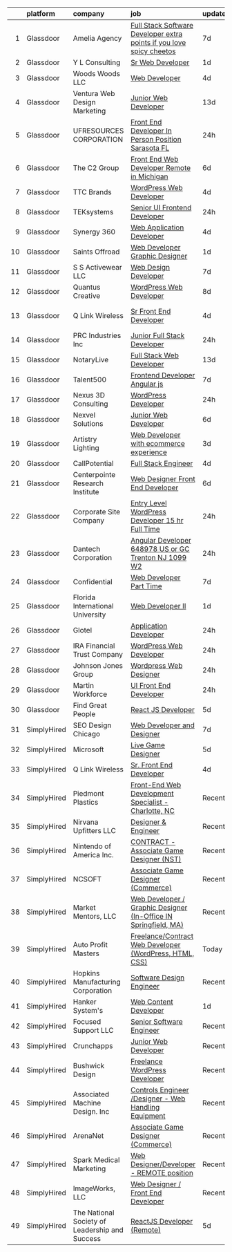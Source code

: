 

|    | platform    | company                                        | job                                                                                                                                                                                                                                                                                                                                                                                                                                                                                                                                                                                                                                                                                                                                                                                                                                                                                                                                                                                                                                                                                                                                                                                                                                                                                                                                                | update_time   | location             |
|---:|:------------|:-----------------------------------------------|:---------------------------------------------------------------------------------------------------------------------------------------------------------------------------------------------------------------------------------------------------------------------------------------------------------------------------------------------------------------------------------------------------------------------------------------------------------------------------------------------------------------------------------------------------------------------------------------------------------------------------------------------------------------------------------------------------------------------------------------------------------------------------------------------------------------------------------------------------------------------------------------------------------------------------------------------------------------------------------------------------------------------------------------------------------------------------------------------------------------------------------------------------------------------------------------------------------------------------------------------------------------------------------------------------------------------------------------------------|:--------------|:---------------------|
|  1 | Glassdoor   | Amelia Agency                                  | [Full Stack Software Developer  extra points if you love spicy cheetos ](https://www.glassdoor.com/partner/jobListing.htm?pos=118&ao=1110586&s=58&guid=0000018142165a599a021ef7db505f4f&src=GD_JOB_AD&t=SR&vt=w&ea=1&cs=1_a9ca22c0&cb=1654671170486&jobListingId=1007905190328&cpc=84DBBAA61F05C438&jrtk=3-0-1g511cmk3r0ri801-1g511cmkir04m800-67856edb6d341728--6NYlbfkN0DnWT2MWh3PjM2wGGC7mpX-PKFto2gAIuK8vCM8ePi-hpLYk1KqrofZgPTWXPSBynrJI52abg7-pww4gidOsU03XaLmBhLwalfYZqdGX9y7CVtOsxZpVCYqhwMvoOxjUu0GyMK6-_HoTxubhrZPIFEBztbP9edVRRWyNFHpxru3WqhWfNKBH_zTMLBWK-PldWg2qD_pRWGAETB2jKoMEi4lCJkr2zx-imyBKqFf9LNGMMziAJ1L9qbOnq8KhjHhbxJWk52PnKDgRAUyLjRJ3nCHaoPWjQBjbOTfY7GU-NvxelKTWYQFQ_ItPxo2PR93Tn7PnWXyGiAZVS_DjUGv5LJWVl4sfRiAH7OU6AHdyL0Rhe2eQl7jSOZyBUws_GuTC3reXTRpXPj6J1Ud_hhYISK8WiTrmuNaUVjzRYAsrOWKSmTNm4BNa3MSq3Pjgtnd_oHG_WgeKQcj_h2pkmLYY4svRhInj_koigsU-5OvqkvpDtw7D8t6m_bt7W1R3xmkuF0pd2dgZp9UwEwHgLUDD9-1fESC1fqyo7ljdSHOP4795JRNe5JkHMADSJ9Xf_1AFFw%3D)                                                                                                                                                                                                                                                                                                                                                                    | 7d            | Remote               |
|  2 | Glassdoor   | Y L Consulting                                 | [Sr  Web Developer](https://www.glassdoor.com/partner/jobListing.htm?pos=128&ao=1110586&s=58&guid=0000018142165a599a021ef7db505f4f&src=GD_JOB_AD&t=SR&vt=w&ea=1&cs=1_331c52d3&cb=1654671170487&jobListingId=1007921431267&cpc=1FDE87803EF93CD3&jrtk=3-0-1g511cmk3r0ri801-1g511cmkir04m800-1136f29e4fa20dd8--6NYlbfkN0A570iEHGn0FiNWR_fD1pExddv97b9IVM8oRVs3VShWoHWCXBDhjgPgXI0fKFiZso2KlrAgphz6bithVkVKfHLZlL-lX2VT4NHJQteXG0YeCGWewZzEN1TdJc5qCKuzsiPkLVS8PipLBmmdR9hhwhcDKWGRBj9jimmsidYGakcv9h5Ik0ZHiHwvSRruvlwY676x-I4MRLjoXpjNSDT6NM3wuMGhj_8TDdlUYcss4vQAervmShDTyG99z3c6tjvGvyliLX_QY_HGwdYnndgOtGy4b01GjGduHwCad2jBRDqsirQAqwVe8YBiVgn4L6WRtT-MUECYn0ort44h2p1AcvHmJCre9eF-TlbINHkNFArAHmO1xR1fAvScnKfWvW2UfYxit6eSIWag3oKRXraQeW4-jP_Om84aXkLWPSyoEJxloh7ojTJV-1gv-D5LJ4gnikdFbytPZut0_nwwQGuKSFWU2uJzPuJBYoYGBxibh1b4Ye_5KzZLautlGcinqq-LS5KR5b-IK-W_sw%3D%3D)                                                                                                                                                                                                                                                                                                                                                                                                                                                                           | 1d            | Remote               |
|  3 | Glassdoor   | Woods   Woods LLC                              | [Web Developer](https://www.glassdoor.com/partner/jobListing.htm?pos=120&ao=1110586&s=58&guid=0000018142165a599a021ef7db505f4f&src=GD_JOB_AD&t=SR&vt=w&ea=1&cs=1_84eeeb86&cb=1654671170486&jobListingId=1007915991955&cpc=C63BD00756FD6F58&jrtk=3-0-1g511cmk3r0ri801-1g511cmkir04m800-0eb1274849b25c7b--6NYlbfkN0BO3SNxvjMo2-0Sn7sp0Y2vearIcZeVR6chHfBA1t4ZAfzLMSWShPks-uxHp1vfUkWatOQrzQiIgRs1ZsJy8wixeMRq3c3GYB2jihiysNJ3TwU4HO6h6KQWa_qOVSURZnrLNZgkYWcSmMw3rgPO9QdJva5wSA6awwdE3ygnuzNU9apt8Q3tZq5j-KngPeFcw3bkPtoQBrUWgpoW3uAiSjO9ZIwGScpNBfBPLCKAlPITg9YKz6LBMqSpUNjJCC8jTkKPFL9-OxFJqeufOvQtxhsY_10olE8FhfYY2K_sNwGO9Fh7VE35jq3h5L4oOxxMlOQOiF1L6iI-XALn9wXkZinviW_C9G_kJnfE1nCUtGkkVvqhndaPupj15QV_aFm2Q5cAH-oB0q5sGSU9xfL-0oItR_R_EXxWUhNsLS-QQvEtOmOYmmGj4Lr_KSk67aYpAAe0zdOca7LeVQUjGh1n7myyP4jKNn1NfTtssPHMk9WSRVf07BJKUnoW)                                                                                                                                                                                                                                                                                                                                                                                                                                                                                                           | 4d            | Evansville, IN       |
|  4 | Glassdoor   | Ventura Web Design   Marketing                 | [Junior Web Developer](https://www.glassdoor.com/partner/jobListing.htm?pos=125&ao=1110586&s=58&guid=0000018142165a599a021ef7db505f4f&src=GD_JOB_AD&t=SR&vt=w&ea=1&cs=1_8124be26&cb=1654671170487&jobListingId=1007892280145&cpc=A65DF3A704A48F9B&jrtk=3-0-1g511cmk3r0ri801-1g511cmkir04m800-f58e0483c0f637ff--6NYlbfkN0CmraHna9DcHfF2V8twC4nd-R4KSekRWSQIrtAmzOAoEDGTnGSJl2c5m2zjDBOg3jEQ21fQLZE58Me1pvd_X1SBBwqGSbzq8gIWGR57smstjvD8BwlcAua1FnqLdGyKcjnRVI25IBWVsndNRI1CFM7pq2kHEMRssX0HKQfZMttVt5Nr_7Pkey6uzoAMjMQiOC-3SPz5w_4Vc9Z9cZilinE2xm8oU3LBdXTIMqBsI496hJctGegv3_NIF_6lz7ivwlkfLQkfWtV-ZkDLg49dZgj3l6V-O7UmEbfoYutkGtSOn3ZtC8VbTxal7eFKwzo3dW5zcGi-SVdDgmWBK65Af6cAS2l8soOkt-2wv4OJmq2G2LukN-kIT3ipKAfhVEyT1HJB_RoA2AYeto89YNwWreruKYSOUHRCitQeAC9iM-SwWYokpPE1TiFWLzspnSx4__dvSf8g2usDklZOzSr-cgkan9H_ltcv-cdZnrzl9gF8yGR1viOCUViO-org7wfjgJ4%3D)                                                                                                                                                                                                                                                                                                                                                                                                                                                                                      | 13d           | Tampa, FL            |
|  5 | Glassdoor   | UFRESOURCES CORPORATION                        | [Front End Developer  In Person Position  Sarasota  FL](https://www.glassdoor.com/partner/jobListing.htm?pos=110&ao=1110586&s=58&guid=0000018142165a599a021ef7db505f4f&src=GD_JOB_AD&t=SR&vt=w&ea=1&cs=1_24f308a5&cb=1654671170485&jobListingId=1007923496267&cpc=F2E91DB1AE7076E1&jrtk=3-0-1g511cmk3r0ri801-1g511cmkir04m800-299a1c042d5f5555--6NYlbfkN0AjeJqgKXHp6a4h8OdGvVmXLk7LusodRFDKFJ2WuQe_SiD5QprdGOzNGTHfqE46y8TOwzVjBYvtxAB10pQa8-lSsghkx62mgbVRicUbs5bGp4tHRc9HEhowuiQV5duCMEpH4uzyP9crMNR8YIs6XNDyMLtlM671dan65uKpVnB2Yu0Jk4fw2T79X51RwVRU88OLu9KpBK0MWWqldftd8j4xKLBIxjoi4v9qcXBR0u0e3crAT2pFMpLAW6jQ0WRrD4nB7itt_GjLpTz4N7MSYbCpEjlpaOXHi3wqKkljZUP3ulf518tNdwZ6a_fQj30y2PG5cVin9MC6p63pBG6PPQf0sXwNPo5gLNkzqJIHgxO4Nt-4YbvCh_AhS1xlQYlkxtz9p3JcfYD0fPGg3SCNFp-E_44nj9rSJ5mSXVQhMeVoQ55peJsTeAqTjlc5meKOXD3hlZUww6f3f5YNPgrF-KKngG7iJWrdnHrjLlbx255nNB_A0B_uwFvmoZ3RW3_oM_ATidTntNxfF5WEym5QNsfuPLndhlBu9yc%3D)                                                                                                                                                                                                                                                                                                                                                                                                                     | 24h           | Sarasota, FL         |
|  6 | Glassdoor   | The C2 Group                                   | [Front End Web Developer  Remote in Michigan ](https://www.glassdoor.com/partner/jobListing.htm?pos=127&ao=1110586&s=58&guid=0000018142165a599a021ef7db505f4f&src=GD_JOB_AD&t=SR&vt=w&ea=1&cs=1_5754db6e&cb=1654671170487&jobListingId=1007910229074&cpc=AC285F3A3ECA6BB0&jrtk=3-0-1g511cmk3r0ri801-1g511cmkir04m800-e03917c5477f11c5--6NYlbfkN0A8vWNZu0Fuho3WsY_OlUy3fu0c3DIrtD5o3Tw6pQ4lFPHBGkmDutwfMhHWYxWA81dfim1KW3nE2cBjuW--Ph5XZ4uoo6lR150u2uiVdBsuUVH2ncY9E0OC7zdpugZ0S8WJdfbv0C4EXeCRyY8Sk3xaDNZwN2Ov14SSbySwO2F0xMANqRf4iDbK7JRNfL68BR64_Xf5sI6qjJ3aZHWz_qRp7S6yzRzrSaGsU9R69rbBkWzJmMiFUwlim1zxppZfbi_OjngrpcR061cRZgkwPQLXXhY4_gy_bdqvXV5is3Myx9t1D1UjvIDsytIkQXGxxhUqSPh4qN3jc_oTJsdhOCKGuO2ctGEh1CVDk7zkLUaLzIzPFOFct8cp6HHgxbJd5eP_XJN_7AUo4ic1IQPvvmccBDTXgA6geDu8Kyz5LO7t5OfQYlyFmh6VL863JG5UPufr8qz3WKGIBRy4cluhG--RMiY15xX9AOqZQToKdGWrsdw-M8C7rvY44vZ2rWOeE49dT03PmOwHqdveuOtc7zQZlXlPRGcJoVYcMPvlQP325A%3D%3D)                                                                                                                                                                                                                                                                                                                                                                                                                | 6d            | Remote               |
|  7 | Glassdoor   | TTC Brands                                     | [WordPress Web Developer](https://www.glassdoor.com/partner/jobListing.htm?pos=108&ao=1110586&s=58&guid=0000018142165a599a021ef7db505f4f&src=GD_JOB_AD&t=SR&vt=w&ea=1&cs=1_8fe86f60&cb=1654671170484&jobListingId=1007917330543&cpc=83BAEFB8A33E57F7&jrtk=3-0-1g511cmk3r0ri801-1g511cmkir04m800-3db20203fb85e8bc--6NYlbfkN0CdcVd3SDA1nO7RkKTAACmPV4xEt72Vls8LI2dqcgyOeG7Wtc6RHCf_8tsWOiw6zkh_3PUHZe2Dr-k9CPfEDcu8nUFq4rTQ-3Wh_ewNf8N4M2CKYT5KDBgtOffQC1AikUjwYZK4e7Ulm2I9wx3y4-C1vEL5_IUOfPf89XlTo6uY2JCoXNi3gBTE5xh7lHEHYMQ0TpIoq0vGedba8ZM1qd7f3XM38LcEevqgb9SpgStrxHTN5EMekbne1oR8fGymS1zylr0hT-7LU5dFVAWLQtGcr4czwJlL4UEsTehuZtvvSMey_rHpWOA9Epb94rTpmSlPshsaPlwyCYmLd97gUidsH5ylMhiMTcHQ1bi2nbjbMeTjGN8t1VN-sGsCBEiWm9iy3dV4yr1iOZHN7y1_AQTy-SZPWFpYOvA_xOZ59Hjre4lTcSNKPENuD8G1d6WWvSt3423QmCaYTmDX2Bt95voSNUGK13HdboZvN6H1RPQvRs7S3UYJGN4HZc_RAtu4PsaKikc8S_Le-Q%3D%3D)                                                                                                                                                                                                                                                                                                                                                                                                                                                                     | 4d            | Dallas, TX           |
|  8 | Glassdoor   | TEKsystems                                     | [Senior UI Frontend Developer](https://www.glassdoor.com/partner/jobListing.htm?pos=126&ao=1110586&s=58&guid=0000018142165a599a021ef7db505f4f&src=GD_JOB_AD&t=SR&vt=w&cs=1_06071540&cb=1654671170487&jobListingId=1007922860381&cpc=C19BE7EA145E205E&jrtk=3-0-1g511cmk3r0ri801-1g511cmkir04m800-7477f69f4c182da8--6NYlbfkN0AuKz8EBO1xHDEL7V2YF9xF3dC_I9B9i-Zw2Jh8clPMK9BxhHDJszxSyW718EipT5PmFgghSGm3prnsQQ4ozxVk1XZHAXhTEs6xjlFO1QNUMB4PGd4GcHG6Dn4gDpSPyqOFl-2dTP0WdaI376FDvzkAw33vyuBVJ0Y2svN6CLOLu4JIT-Aaeh6lNBaaXZdKfbLZ0L_INkyaaTYG_mv8nTbqUVLi5bSmp7pKIkqZLC2l7kN3gyLLBODR7eodr4ATvg6BQTIVOAt1uE_XOjDZWXw4tjLdYirGZL3YMWZGUdTtP_soaqi5xebpdMzOpPmFflHj1pjsaHPBt3c5pspiOc3VBAKj_YAQxhP1mQTBX-Ya3wgJO00oJ5hqM4TrBC8fDJKeGQIqsS8KuB68-ySgJLjw7cnoWuWcFSMeohbg7aYRcMaNjsdfkStFEd6rXNaeX2DfcLkVVvU2Yz1hy-RaS7jKrmupt39IVVlLFs-1zqiAkN-1l4FccrSeVIAeXNPB2garX0ZnyfoQ4_eRDUKhKRqfsC5FcpeTe5G9Cwb-5kjDlkTl6Xj-aXLoqFkgWnkL0cl3uz3U8LSPxQaYULJ0on95LR8h5kDlelUyzVqbGYopj0vH7Q63m27At_EhlvYuuFJHDAuDEBZiKBUH7WRv2m_NKS72ipluZ-QRicElhqT3lne5y9CRFgOpDpUMUTwpHAtXOzUejRzTyidfZ5eoX0wNiekKLs-a_ILwMcowqOw11QxmyCXiXo7kApSpnbd5cMsc9XVLa799k9nwpt3WY3_SMoDalPfEz3HR5M7VCeHgoaxmhjRdHlSsLuSNT5IlS8694BTuKehBd4yuQH6zh99An5sZJH58xMHgaL24MMo61dZ5XZFRuc2KEzSBsjpcq54l6GfqnJJoCUZgAyVkZIqZO1DMDXGBwr71Jc2YDobPcxkyG4GqtO7vuSIgTF95r-0xgnZng-mvzfDFKcLRy-9F) | 24h           | Herndon, VA          |
|  9 | Glassdoor   | Synergy 360                                    | [Web Application Developer](https://www.glassdoor.com/partner/jobListing.htm?pos=117&ao=1110586&s=58&guid=0000018142165a599a021ef7db505f4f&src=GD_JOB_AD&t=SR&vt=w&ea=1&cs=1_dcd81b0c&cb=1654671170486&jobListingId=1007916078773&cpc=6BF42D0955AE9A34&jrtk=3-0-1g511cmk3r0ri801-1g511cmkir04m800-29ccddcbc13599f4--6NYlbfkN0D3144mSAre_s2DyY13LhQs0VT40Ny06JpOHOzDNPfCMOPtH0hK8WyPBEVs6-RgPgnDufC31XtsuCJqo2t82BuI4oDEEYmSSiJecdWdwZ5OkPEEIKfQITnmixD97aXNUSMzjoxhCKQuq1KRbgfrOJ90P5KGiPcJ5p4rhkZ_0KPveUBLie4BHOSvCqtR9KEzhcUHsIcxKjIqzWrH5xqn0YqDO_8sdXklXurrHG81cS6faShNFBIQYFKX-2R6ZoRgsnzfOVtTmD_u677JLYHR7W1aypsOulOTozhTNZvRFr03x1Nofae92NIwA7_X-HVyLTimTNAEj8cye2TbwbeK068YJkKQ0C8LJP2CBAN9RHd7dWcYHgWZdAbxuYEmuRtgLILNyGNFvnRil51rQ7tV9tcEvS1uuT-FyulIa4j33Xgo-tBWG3NEn4YCBuV1PBIPbHRQLWkJRmWIMmVc7qB567qY9FNJYZQtGc7kuzzr1mpfIiWNBZlGNGrmNiJH6y13W_M%3D)                                                                                                                                                                                                                                                                                                                                                                                                                                                                                 | 4d            | Remote               |
| 10 | Glassdoor   | Saints Offroad                                 | [Web Developer Graphic Designer](https://www.glassdoor.com/partner/jobListing.htm?pos=111&ao=1110586&s=58&guid=0000018142165a599a021ef7db505f4f&src=GD_JOB_AD&t=SR&vt=w&ea=1&cs=1_993530c1&cb=1654671170485&jobListingId=1007921596240&cpc=10100C7693495614&jrtk=3-0-1g511cmk3r0ri801-1g511cmkir04m800-a9362e90bfd08618--6NYlbfkN0D4nuovUOU2dPryPr7-xanE7ZFWASvaSyNm3BqXIbrO0rpDsXgNTBKZrqn3k_yg8wD1nIKStaLf25xej0NSnVYxUFBNuDOJm41IUixLvY4z1wMRGBz5tMhfduU8J63ITegGk4S_TCv2MEhLLnPQZ_uNv1So24vR5aH5fpKXRleMXLPjw-G3Jt6j8uO_ba0Blyk0unczVJHrLVatrujww5LDyQU8K4lROm7tPs3DceRdo6Xs3ljqog2JjKJQzJ3bBd6z6t6_RWRtS8V1UXL-2CpM0JtabaXGcrpDOYoBA-cJTU2HDsZgotBhFjOvt9mXeICwtHOL5IGgKAJYYTinZ6bDw3NPGJXJHrJAWrAXUzOyo1k6q8gWknAc7Lkk4CFWy3in1jZGD9gmy3gP-tMbVc4B0EX3b3a758u_FC5KELARoVPfzo_wt1I1VaW_-Gk22sryOhRaTS_SH_hk0pdlDdqI4pAwiez-z4G2NKybF11-rjVnhWWspYgxZrrkWC2THw8NnT8j8mAUvQ%3D%3D)                                                                                                                                                                                                                                                                                                                                                                                                                                                              | 1d            | Glendora, CA         |
| 11 | Glassdoor   | S S Activewear LLC                             | [Web Design Developer](https://www.glassdoor.com/partner/jobListing.htm?pos=103&ao=1110586&s=58&guid=0000018142165a599a021ef7db505f4f&src=GD_JOB_AD&t=SR&vt=w&cs=1_fc443438&cb=1654671170483&jobListingId=1007907546318&cpc=DB3A3A67F9161FF1&jrtk=3-0-1g511cmk3r0ri801-1g511cmkir04m800-9a94e0e65c736bca--6NYlbfkN0Ajr136nt6A_LHOZ7dazkZBMRVGXfFx1UH3hXSlGZi78qV2vh4IIPaG56QxCFgA56Adpr9RaXdipIXu1R4bmSOvMziN5foyE-Hu6-wOJzorB798i-BTTof0WkY407sJ8JJ-b48jkEdELNvzxft-sRf5NMtJ6JiYIBRDHRpWroXbQqBaO_5kxxHvN-KYbt9H9FU-F8bCVWeed56PDkhqUEuRGHhHzWK0Nu3lZP0kPet2iRwACwaCwOfDb-EMyWgGqkGDadHDU91MM_oKZkKIbEXHrqiJ-GlFsVaYx0Qz8sCQf9uyS1z6PAG1MViNYopJNtXi4jT27IHx14fUTteTPI3-waxsCf_eLuDTDlwHrG_LpNZWEn1HMDiVfgRDU1EEc4TYdAdBLcxWV_ylnDqN0xOB_ShwzdVqqK4seCJhHPMN1c3E-zxfEpWRTNtYVq5Qje9AzYDEftmtb3IUt1AbL3riUndcjfyHD5XaLVy0vfc3Lfgnp1JjQZ09sAMEcM1AyhatBOlMVien5d8-gyMuvKYkGpJPi3ICT6VaXB8cFGv8m5pz6lZpYdKdIhKrNCmfuZSQMimdPWCywmc4YIz_LHCoe-s15zSq8czDMhyWZF4ZpR-9BqUgWnSnKxuvohWfVkA-e9XA2NDxe9dbRnlTEW_sU7N4Cb_CEwS3M--SynviVMRn98lcL5RYbuPIasO-NMYpNbt3DzbMAzlczQEoYWzIw3dTG1qKLt5BitJToB5E8VyfMCjoz868BTOOxFyCk64%3D)                                                                                                                                                                                                                           | 7d            | Bolingbrook, IL      |
| 12 | Glassdoor   | Quantus Creative                               | [WordPress Web Developer](https://www.glassdoor.com/partner/jobListing.htm?pos=112&ao=1110586&s=58&guid=0000018142165a599a021ef7db505f4f&src=GD_JOB_AD&t=SR&vt=w&ea=1&cs=1_47ee6085&cb=1654671170485&jobListingId=1007904095571&cpc=AB6E7ED505984E67&jrtk=3-0-1g511cmk3r0ri801-1g511cmkir04m800-9b5d64d693fd8ca2--6NYlbfkN0Cspe9dR0_oex2kyVOobMf_dSvP3801OD7E3bmXAGIBaosfWFD-7Dff02Dx3pK5JfstSNGzb7L6GBfZA_D1uKuMocrxIdtERQ9QieTk9P63co9XCO_1U0PufFzCHn4udQR-dY3xmyM-3yQtVqfPn55VRADTq4vXXF_wbbEq949qGnhjPPMsK_SrBGP0DAGxnFO8dtEtPojsuWQozidq53fA4eKx8AHDls-Ezbo1ZvcUG35uZEizyKcwYvr8LEMw9F7JJ_1zzguteFMO3WrJqgSH-2Xeu7SEg4nbPUfi8kfF4IToh2wwyIpohc90bMIAv1DCwyWawoPrj0dgT2gECYqOvF3pVFWivOodp9aZrlQZyBaE66QKD4a55T0t8KpAkXQSIalNnBkCHqXLQ351OZuSks1nCnYxAYL8jKE_ifLLrvbY7NHAf3JPNL9TIPlwD2PcRT9bsESiwjfjOb2DtwB3qsAzoch-0fXnYS110mOkfRl4ASTN9Lszva7w804_z8R2AB-7OvR51w%3D%3D)                                                                                                                                                                                                                                                                                                                                                                                                                                                                     | 8d            | Tulsa, OK            |
| 13 | Glassdoor   | Q Link Wireless                                | [Sr  Front End Developer](https://www.glassdoor.com/partner/jobListing.htm?pos=101&ao=1110586&s=58&guid=0000018142165a599a021ef7db505f4f&src=GD_JOB_AD&t=SR&vt=w&ea=1&cs=1_d2038409&cb=1654671170483&jobListingId=1007916559294&cpc=7AC64E0868DC437F&jrtk=3-0-1g511cmk3r0ri801-1g511cmkir04m800-86db89ce91ad265f--6NYlbfkN0C1n-7uwLBmXreK9Hz04i1NaXR3ByHk8AHoFYtQOHcuclvoeboijQ3cj98tn6T2yyWIZ9kF6My1jRcivOek3492nYOkAzthD-Pg6LQ6h4bFgzHRMekovbVrfqeTQBPN998mfP1EZvlC5vvrhIbgT1NvwkZi3amRU2YyAwhxCnMd_YtBXeM-rY8JVRJHXFTt4eFcwrHfQhS8CBMmVb7RyowC-H5YMHWPc-2al5xWsUsjIclsuv_Iq3lDl83aj98BXZuvc1G4srro7qDP3gD7HN_6W3K2zmrN4Fr4uOkvoIyKZfmciKbh9dP33UK-OgslAcBTHfPkhxo4Y3877mksNFo3vSfVf-F4X1vP47uMCMa5kFDYFXkAPklljllMzkxZPSnXh6nyF4NgwC-kurTWn_b_fRVXaVDlOAm2RN7oNTV8szWQRU_X0SEU9cgJrzjVv5P8_PPr0GQjIR4yMH4sOgxqUZPrnk-IVMyQ2wvsTa17S7aXovcpskv3Jk1kkp3HwXhyIvDemNwHzZ6v5pm7ef_F)                                                                                                                                                                                                                                                                                                                                                                                                                                                                 | 4d            | Fort Lauderdale, FL  |
| 14 | Glassdoor   | PRC Industries  Inc                            | [Junior Full Stack Developer](https://www.glassdoor.com/partner/jobListing.htm?pos=104&ao=1110586&s=58&guid=0000018142165a599a021ef7db505f4f&src=GD_JOB_AD&t=SR&vt=w&ea=1&cs=1_4d72321f&cb=1654671170484&jobListingId=1007923512930&cpc=F7BD8DA794B5A532&jrtk=3-0-1g511cmk3r0ri801-1g511cmkir04m800-df9d79e5423699d4--6NYlbfkN0CO3DEfAY9A68AIVwcxeRGvQUfeLcLgbZIyCfLEHxv2SWGKfgJWTED4_Z4nihJdleGrXGQigOA8z8rOlK1LtPOz1qT_siv63a-28dQth0QBnkP5EWEfvZNhrRWqTAqC3iqsHJ9moYFKHe3thFMuOqY8N5OukuQrk1C1JAVM45Dv8MGwmxnHnhrUJNEwoIkNRsFFasrxElINBjSZqnjl4Higu_WDu9xnXGJ11Rnz5DSPo6BFWYSol2dEK6GWwhrzicCK9d1JlEsva7nONcecf_2aktLM3o5GF_DyLMNl3p5U5ZxvEIcLa5sG3drKoLC7uShyUqRM71itvpO2AkK0wPiaymM3TmRvgHsEHxyxQf6pMGL-_niRqiB1zrYsPSwYULXxxt5anN8VVFVvCoxAR4FIQ8Ji7tcVJg57_RsB_nBuFgKemP1FBwUsa3n_iYaxjjrh-HPWv43tc9jkxwHHD-2hMKeoQkFCbmU79rUjAcRYuWHt2SRGTqva6Uqrlq1MXlBbsoH00jmI6Q%3D%3D)                                                                                                                                                                                                                                                                                                                                                                                                                                                                 | 24h           | Hauppauge, NY        |
| 15 | Glassdoor   | NotaryLive                                     | [Full Stack Web Developer](https://www.glassdoor.com/partner/jobListing.htm?pos=102&ao=1110586&s=58&guid=0000018142165a599a021ef7db505f4f&src=GD_JOB_AD&t=SR&vt=w&ea=1&cs=1_4b027703&cb=1654671170483&jobListingId=1007892956403&cpc=9976A29078DAF2BE&jrtk=3-0-1g511cmk3r0ri801-1g511cmkir04m800-fa40b838c44311a9--6NYlbfkN0At83X8kkdixnJSamndfxk2HpSvNgVyVMZKCbhG0LDmU05y30GNaOierF0mNIgCFDRgKnZNKTU3GGEYgt0u3-BzKWS1acv30T_MvJiP6e8JBtSBtEo-aNSuT0mR3Hu5CEb4IjNo6--W7iJnS4bwhsKTEA559V96viXSdlwWmVC4LPt6UxeY3qLw4hqM3mhglwmudeuI2XI8udVmpO8H6NTqsJwzjrmeYVRxVlX_d4q33Kwyu3IohRJ1_0M_FqwP4QYrxxGYFlEygq6Je5MJLFsYpycHqzLuuTo_fe9B8I6hBJkLdsxawG3kCsabBdQYncaAuUTBxOj4VkY0VqgSjvCshXxkAzu2ISBYuvOxLuJWlKBlcjmzHDNNTbkuLM8XlD0_Tiuqnif02JKrLZp1FQAFF4gD2tIieO-qf5u_Z5qn5O7CNhAHrhrPwtiFgvo9s_mhiq7zvDvx1Ah0hYKQ-XyGagRbjZPXDCkbWZrxwZYCiMwuVUvwHm5aH5gggJ88eaKE3W3zVXbnJFE51-YEjzfm)                                                                                                                                                                                                                                                                                                                                                                                                                                                                | 13d           | Nanuet, NY           |
| 16 | Glassdoor   | Talent500                                      | [Frontend Developer   Angular js](https://www.glassdoor.com/partner/jobListing.htm?pos=123&ao=1110586&s=58&guid=0000018142165a599a021ef7db505f4f&src=GD_JOB_AD&t=SR&vt=w&cs=1_04da2c96&cb=1654671170486&jobListingId=1007904529317&cpc=F41FEAB56D215062&jrtk=3-0-1g511cmk3r0ri801-1g511cmkir04m800-87f5623e7ebd3c43--6NYlbfkN0D5mXFGwCT9lo97i3gsfTR9iTAPBTm16RjVfbVH6M8QHE8eZVK8zpxpBIss9-IxxjRK0osfSTuBXVkiNPFKje_-ymHyeVXeEt5LJQHqrcSVasMpBVf2PfFNBE1HFLUJviFupjnIM1gEtbdDYUQD6QQlzIEJIjR99ul5jr4u4JBmxg_L-QdbGdiY40AGhtssWTLFtamArsFV2S7_0VquvdqnlveVtVe0ymdIrs42ggZ7pHkLhBqHohEw6V8FrqVWhXGqJbBFZHYCv1hi-m7M6OGzel50WWHXIfz3uPNgy2zjFyjl1R42GOd4e4ulmv00Ue1CPCZCI5dx5Ak09fuUxB00T7xJE7eiOcsV9r7s_z0Fq1iNRUpT-SLNr5EtszgiWSqm1XcdVr4tNhYCu38lTBTo2dN9wMQkLXHnVoqCsu5GZWBjzD402jfGOtuqkA5NJ_jjsAjdjxcaTGO94mCQWkpWuC6HpGftch6MrcmiFyEg_vS84wrb8CtHLHRGNP7bAXK8D90C0Ykq-ilVtUGVTK0ldBo00QC4ebJR_mgnu32U63qeBWiUdFKOIfScWvXbM9L4zrjc4oDNvibfVPUYzdP6_HOI406DWwesp-75fjN20w%3D%3D)                                                                                                                                                                                                                                                                                                                                                                  | 7d            | Remote               |
| 17 | Glassdoor   | Nexus 3D Consulting                            | [WordPress Developer](https://www.glassdoor.com/partner/jobListing.htm?pos=114&ao=1110586&s=58&guid=0000018142165a599a021ef7db505f4f&src=GD_JOB_AD&t=SR&vt=w&ea=1&cs=1_afaab96c&cb=1654671170485&jobListingId=1007925030931&cpc=EA19F5B90D514204&jrtk=3-0-1g511cmk3r0ri801-1g511cmkir04m800-0ddf5d1652e1cf06--6NYlbfkN0CzcDFs8cjNZITHzPaspPYUdxCTppyanGLeq-qEeiOFHyOmod-8u0HB-AdsgYpAqeVHBRM9lmMtzozAX9-VRvMi7bVD5nU4jIhzIoQ7vYnko4vBPRm0_cbZEEygL2bEPHc9zBhOj0H8PQjhkRNyPp87fi7IeM-eYW2O0AAOSejqKOU4zf3mMZR12d9OjwqeYJ7FI_aq6NwxlxouTbYl8RN39GzHnhWTPgQ2nVfjozew_fhUvjTOWy4iQIzvhOkfCnXXElYT-SG8TcLjYJNbuoX9ElaOW0fYq-M5heizBrdMPYW-_wOv94sAXGOTKGBS58zIiOFmOlbC-EMJh7kuE0qbQCtDa5H_BH8B3nvXkMWBtcginHk0XnZNXpDmCW5ovYHn_DLihmCAwpX6sC84DdkhOK_oejn3G8yx5yG7_uKXEuK4B9fd8iThdtux_LfUDD4UJuT9pcnSNcXTOljJr93w42V4P2UDmdUVRgPeIiSGq-4A84cg4Jvyl9GIL2IhuxxEBQPJ7kNikQ%3D%3D)                                                                                                                                                                                                                                                                                                                                                                                                                                                                         | 24h           | Boise, ID            |
| 18 | Glassdoor   | Nexvel Solutions                               | [Junior Web Developer](https://www.glassdoor.com/partner/jobListing.htm?pos=124&ao=1110586&s=58&guid=0000018142165a599a021ef7db505f4f&src=GD_JOB_AD&t=SR&vt=w&ea=1&cs=1_c0290824&cb=1654671170487&jobListingId=1007910203835&cpc=0C139D4CAD5A6DB2&jrtk=3-0-1g511cmk3r0ri801-1g511cmkir04m800-ff3109aadb7466fc--6NYlbfkN0CbOBDnXh7xKrgMGajRcwtiULnNRH2HD4OcgrC7cTdOepJSCZ2G2GP83HAlzYYfjJPRHUycyjUHXxVNzMIjaiRfuPXHWwn0CnTsvShlSrPxkB3mO1pmZZvLSVsefXBwyOHM4Ja3kNvi6qFQ3Ng_b9ZNP_mcjcddKtWq67S0aMEXut5QZWbJWaLxfvT77tpINHopENb12GbHUi3w-F6ZJ3lC3kb4J6nBXay11OtTIJHDK8wJPCwaKChHcafB7T_u8iErGxja_hlmKH3CvS4IXKjCcD1UtMbfsVuXPQyVdg9Emb3cfyalVcAe5fSXd063A3PuxEyyqiwROEAVfQt0t2GsnEBqbLijX_FZBmVV7HYxNEsZTCyBSjUwb4um2iQpO1yTioGBIfYBAyo33dgEvTVQPiK2eJso_gCKX3PAwVidzIXiCv4P4vvmhlkRdYZ2tF7FLdNYFdFUjISs8AwEDcGUtEYE7ScZ88Ju5IQTH4CdRtTFHQZFt5Cqpu-vqXUKtAw%3D)                                                                                                                                                                                                                                                                                                                                                                                                                                                                                      | 6d            | Doylestown, PA       |
| 19 | Glassdoor   | Artistry Lighting                              | [Web Developer with ecommerce experience](https://www.glassdoor.com/partner/jobListing.htm?pos=109&ao=1110586&s=58&guid=0000018142165a599a021ef7db505f4f&src=GD_JOB_AD&t=SR&vt=w&ea=1&cs=1_32091eab&cb=1654671170484&jobListingId=1007917840982&cpc=8C7EDB9C3100EB8F&jrtk=3-0-1g511cmk3r0ri801-1g511cmkir04m800-19cd9d1220586a7d--6NYlbfkN0BnJCWNHY02c5pJaeaYAAqODoEAcKrHxS5jY484Dg0UwdDRfYBRZVU4mKjpTDGHhdeeP16d3jmjHEURoG5IMCuefPxO2P2nMVY5Foi4C_Qk8WlpD2WU4LlHsykpMfoY1NhGGi_poSLrQy81X4BhpVQBw4SfS2mKcJ5FV3fvbuSrzMcCmlHd7WoHkNKFD0gvdrWKXnnklxdYFzYvjOy3TU0yawISgdkXrZ1ps0gvrb0bTvfyhuXcw7WY4ogNGSzGosFR_3JKuYwu6enQCsovJRSfjLTI4nf7HeLnqE0jnwhGLmFwyFGe5I0Un8CAGAVqcj4JtYhm9aFd8OQgfepQZsW6QKXVYQLVBpUJizIlqYqSTQJOrnQXnFKr3NzSpCH57OzcDlrQf3tjot-kWFc1jo6h26Q5Q3ftGKgTKtJg-uVERL7pbQYqZUoRrMMQuGHWQULUctIIwXKrzAQUphMGqgifOY2NSLTneO_zBSluLAOfFDAzW6qaXK_g90hApVPq5tu8kLxzBI0Ryj8YYUymOi9g2GqC9wDw5kg%3D)                                                                                                                                                                                                                                                                                                                                                                                                                                   | 3d            | Chantilly, VA        |
| 20 | Glassdoor   | CallPotential                                  | [Full Stack Engineer](https://www.glassdoor.com/partner/jobListing.htm?pos=121&ao=1110586&s=58&guid=0000018142165a599a021ef7db505f4f&src=GD_JOB_AD&t=SR&vt=w&ea=1&cs=1_0cb6fcaa&cb=1654671170487&jobListingId=1007915978974&cpc=2F9DD8B511C89582&jrtk=3-0-1g511cmk3r0ri801-1g511cmkir04m800-80794731df1c06ce--6NYlbfkN0Bm_VlZwH4rHn4YjvmHzHji3G5Y-QJ-OHRyhUhieMEyBcX3M9BtJ0Df6t7sW_KPg-jkPUmXN5IPVB83WbfY51fhuPvNuDrGSSV5JYIGMTKxmW3YhSSHG0JZ6eKU28Y1FK3GE1Wc51FZ2yKPoMgCZHPvZhy3vYo_L100SF6SYsMf23nMwJ7AiwI7Yps_KdWzxIoRlK160PwVmI4fikIhNacY2rPEeu5XaA0swjg9oBB1qL8WHY79Et0hWJoITtImprSeyojyUX1Os5v82j08kXtrfldjh9WyrfSmLi8GMdfNasAUeoGTgzIykM0bJ_fbf8br83afMKmsXbSk-o3fY8_m-nQQc8CXuHTGJWgv3XJgUV0yUJRXfOHkfBTHv851xM1oPDq8S3B8okt4D9-o_-eFi-r6OBs4igFyOHKFIWIMDLRdDJ5RqKTXVNH3rHDOEiHV8lcahmlEnO_7MmVBa0_cMmVBMNCpoYQDFjFkUC7mGXL_1nceezaV)                                                                                                                                                                                                                                                                                                                                                                                                                                                                                                     | 4d            | Remote               |
| 21 | Glassdoor   | Centerpointe Research Institute                | [Web Designer   Front End Developer](https://www.glassdoor.com/partner/jobListing.htm?pos=107&ao=1110586&s=58&guid=0000018142165a599a021ef7db505f4f&src=GD_JOB_AD&t=SR&vt=w&ea=1&cs=1_524ca3c8&cb=1654671170484&jobListingId=1007910194036&cpc=0A88B0016E52E137&jrtk=3-0-1g511cmk3r0ri801-1g511cmkir04m800-85249d8c0b1eba2b--6NYlbfkN0Cqv1zf8CiqPVm8PMYOa0ESPiL6fR4Vwuohy--AjGmshWjQE2eUqJ2wmAbySNuFR3IuqTVoUt_qYKmAe-SxV6MzQN1xhfmOSRPCvNmLSed0NjxqycnLSRQLQ5-48B3kZKEh6aeC0mfJwc41Uc2P_I2kPLI16Y-2mXa1onDs7iPv4C8ADIbJ-us40vHOpsVKfJPUblel4XgxDIJ_krgpiCZDNY86hnedeMTwkbl95iDKm8VTmhxe2wprSnqFfIC-KXRhGcLv6WYzD3dF_b0kfEMUIpH-NFivQl70C0uCMfUDMNHZiEc2TBymazOkGz57IWreET4aPj4FuP5nx4xe8UZ05VBFwXl8EOnrkgIaWtxh3dAtGhq1OS35GiSjLu-RRCr7ax0lDrWGWI-cxwB4ts_tFYWxdIEexio_XV11fNcN4SicFvzLVqnMjg8-SnBHYSDzbzZlkmBSz_AL3xP2A-Qeru-ydLk9Vn271omlKASjbwBuIX1MPJroyo3yPMb-T39WPp5j_7YMz0MkKA_V32vi)                                                                                                                                                                                                                                                                                                                                                                                                                                                      | 6d            | Beaverton, OR        |
| 22 | Glassdoor   | Corporate Site Company                         | [Entry Level WordPress Developer    15 hr Full Time](https://www.glassdoor.com/partner/jobListing.htm?pos=116&ao=1110586&s=58&guid=0000018142165a599a021ef7db505f4f&src=GD_JOB_AD&t=SR&vt=w&ea=1&cs=1_6c40d447&cb=1654671170485&jobListingId=1007923886121&cpc=9EDA28EADF1DF7F0&jrtk=3-0-1g511cmk3r0ri801-1g511cmkir04m800-657ed6bd31ffe8f2--6NYlbfkN0AeP6dUjUDB9_ebEcF2hELKmsUMVtDnSXhyPsB9H9xn6zZk6mZAGXef5W2chRZiPAeXKGFBt8wTst3h70mkAsLD0Nz9ymYCFi3kvNdpwMYqnBEe8Gg1Qc60bFdGRWvdy2iBXVq_WYIe_X6d1wVGwKBPYfCfkadD3vJHsOQHfnwaqd-Rp2uSQcATTdcHTE1WiyQaDBQoJ81P8hOciKz9eP6P_AXo3vYYicty47EASukvarDOe5fk5ZqbkHav2z8F13JhrZspRbfZ1OKoE_C1XVZblm--PuQ1dB2TduksMIHg4yBGQJX1FcQKmqNcSAApKaOmqVbwSUTJz9Q0EZJbAY_WgVH3C1ttnp7fCKWHry8Pt-pCJP0rKreKByl0HFVqVW9j_NBQXdFW0pSVqF-JdSaGsEvp3x1-v2kg_pgnKPTeEHJ0XtRoCDXvgd2ZncJFJLMyQdt-Lq_w7jIUy84E88iDVSp6TfHp4KZXAZlkIkND5JBcHPRugCQ46H6fjwVUWrvTF4MZjb7RHQ%3D%3D)                                                                                                                                                                                                                                                                                                                                                                                                                                          | 24h           | Durham, NC           |
| 23 | Glassdoor   | Dantech Corporation                            | [Angular Developer  648978     US or GC    Trenton  NJ    1099  W2](https://www.glassdoor.com/partner/jobListing.htm?pos=122&ao=1110586&s=58&guid=0000018142165a599a021ef7db505f4f&src=GD_JOB_AD&t=SR&vt=w&ea=1&cs=1_a29c7c81&cb=1654671170487&jobListingId=1007923286006&cpc=ACAF1607C5C1E404&jrtk=3-0-1g511cmk3r0ri801-1g511cmkir04m800-9f1649d3eb702d56--6NYlbfkN0Bix7FBf67wPreTmEV6iJoPjf6M7sWQRdpx2Wb_2_BACGNiOl97u0sVFWcRdJVNYfBeKncPmECfXMALauJEHH6G9KMpYbc7fqVk4nafXzrBi6fmw95En1nCP8Zo35dIDzLDZuzOTSyxH4kY-hR2B9LzYYAeaI4Uw_5RPGk4gkz3T-fykx7LrcWvcBqjJEYKO6aMOKtUVxjphqR9g-9iIlTPRx0tZGlO7g9jrL-bt6Q1DVKa6QWZrMMCy2__uzNOqIgJX3LyYsaZ_TyBHDGcO-T-XuY3q7NJt_AHBkMLxm-z6mzhOud-dkB3P3xpxg9sv7051FSrq2tTGvvGbkxdUnJ60Gs3sUwgYMtBs3oXvnRX7yTbDdb3v2DTV7tUcCT4JagJv23zO5yLSlIsVQUw9xbBwpQGzwszHDERAf7-vYKqSg2P-2gcn_qJbLTGJqGNJuaqdeCzLIsFaVjzsjwY6Es4bPMAE5XztdflFmXeAjH7KaFl1R6MzPnJd5Z5tMHG6uhgJ6g3EXYvxg%3D%3D)                                                                                                                                                                                                                                                                                                                                                                                                                           | 24h           | Trenton, NJ          |
| 24 | Glassdoor   | Confidential                                   | [Web Developer  Part Time ](https://www.glassdoor.com/partner/jobListing.htm?pos=113&ao=1110586&s=58&guid=0000018142165a599a021ef7db505f4f&src=GD_JOB_AD&t=SR&vt=w&ea=1&cs=1_4a41975d&cb=1654671170485&jobListingId=1007905392235&cpc=9952A63AB06E78AD&jrtk=3-0-1g511cmk3r0ri801-1g511cmkir04m800-e35ddc5ee4aa6cfa--6NYlbfkN0Aud7R_qXNqhvcbvKxhCMvxmp6vd4wU5ICURI82C-tj0bxnp2FillRMqLjFUiAFY2MOJtH8PZep5gZCImZUtOW6OjO_q_5L4DMjnDv0PaINld1IO6GVyU804OJf1AzR25XkgXte8BTmlSuI13_S97ZDW9HrI16PFH_f8ay9XLAfgt-waIqHWAl5yNFoTidGVaJn1qNn06SEH5JJvXCFpD5JCjg-SXjB18rZ9Y8D_6wD31b3Kk0fwCT4wyRnwSipQNTtffwRss5_pBPviaqFanT5l5yc9NSM7UvgWTld_Fy_uTMrs0o5qc5HJQ_EOgc2GXWSdKuFG3weO6cVasC20fIQq4CLeuB5CJl90CjXMvm7FM1bNkUCB8QDjF5ZXQg8sTqBHCwyugzgqVg-d4BXW0vR_4QxcDsns4QwaAQAKN3J0Z8aGKegDx_K59ezn0wWiQolGt08WGK7yBIBRM10qDsDWYdXW3yrPGLu61gN1TWe5RcAdIkurbWksUUdW5Xq0UKFUbUA-EvqEQ%3D%3D)                                                                                                                                                                                                                                                                                                                                                                                                                                                                   | 7d            | Remote               |
| 25 | Glassdoor   | Florida International University               | [Web Developer II](https://www.glassdoor.com/partner/jobListing.htm?pos=119&ao=1110586&s=58&guid=0000018142165a599a021ef7db505f4f&src=GD_JOB_AD&t=SR&vt=w&ea=1&cs=1_25430b92&cb=1654671170486&jobListingId=1007920628461&cpc=6BBECBC74F3AC36E&jrtk=3-0-1g511cmk3r0ri801-1g511cmkir04m800-393bcf82ed210612--6NYlbfkN0DLkcw5Q3s657oqdLk9yDcyRlkr7t5cD5jTxS32Y7QMMtENgPBh4g6D27Zh5N8yOQIxU9g4e5UiugGzPl3BivaQeT97uKWY1tXA-1Je47SSNKC05S4Nwho2p6XvjI_ljAIdIUDJdOn_Xm84S69q91FYVRcsECnzCDatEJkzzPgDuwfA_qOwi6MwivaR9go7C-9ZitXDKyjwCfJSZFrezirvrPYnVKFR3E3n5OOgRr-34gVZUWso7yLbSvyvbh6rWalNH47TAk1q6HCNMXveDsiaVeHmFaN9E0K9ZIIg5Py8DOiaBXMdXKnwVl3iDE5wVRf_-uHshxNAW7pTFZMru89lE6JA7mus372bwXOUr5Tz3mvaoYlObjp3S974MLwnnfNPkizMwfio8C11tcIZb_HdhUajEXsp7i7IZP8ypXSfNzZqJh0tXOVzDWt8wfqxId93Nj3LNXgCLfgOsRjduG5RYOKQF6X-02pSNkvIg6ug4Kz3jkYTXi8A259Ur9BmPJc%3D)                                                                                                                                                                                                                                                                                                                                                                                                                                                                                          | 1d            | Miami, FL            |
| 26 | Glassdoor   | Glotel                                         | [Application Developer](https://www.glassdoor.com/partner/jobListing.htm?pos=130&ao=1110586&s=58&guid=0000018142165a599a021ef7db505f4f&src=GD_JOB_AD&t=SR&vt=w&ea=1&cs=1_72c4669a&cb=1654671170488&jobListingId=1007924404288&cpc=7F6F94E2229B3AB5&jrtk=3-0-1g511cmk3r0ri801-1g511cmkir04m800-0a1fcf98f37589c3--6NYlbfkN0AHt4n_Kd3AD0gWGSZbfdNPfFEtyPJDPwBacocU8oa4KMgYMdO-E2bXbUttnvS2UpqMrVM7VXCwm8c047HMlqhP6mZ1I5gC7ROczERVcyzlf1DjL7iX1Oa8dsQ5WmF4dA_XiQ-21tkCjDrveOVXmgZocaAXo8DrMdr4WYjzvntcgd5c2rczqjWxtTHXsW9XN5XBcF3mnhzQRnO4cexIRKVmWKLRkZ0H6SHaxCILTv9vR6SUKNin3XcQi8eQ76X1lVp6FZAzvNVLAe70XXTUs2LkMqRjoMCm3ExDQJoCxFsdYPWemCssT1hlXhJBGRC3bv4ZWSp1eWicBh-i345V2RqYrGwHQrxK-bBWEla18RcXKSfBaJxrToAyOJleGedGQOTk7NElweKcxEHkOc5X76h1kTo3RgBM1KKODCx5PEMpi2xfHyfuvx77pH2gb2-S94P2EFiSoSUrNs1T6cfpSuYE3nJTwIwXnee-OItuG4r4EaplT83BkozEKX0dZz-rdnUGqjCMcaCSeg%3D%3D)                                                                                                                                                                                                                                                                                                                                                                                                                                                                       | 24h           | Farmers Branch, TX   |
| 27 | Glassdoor   | IRA Financial Trust Company                    | [WordPress Web Developer](https://www.glassdoor.com/partner/jobListing.htm?pos=105&ao=1110586&s=58&guid=0000018142165a599a021ef7db505f4f&src=GD_JOB_AD&t=SR&vt=w&ea=1&cs=1_b09ac97f&cb=1654671170484&jobListingId=1007923603266&cpc=3490D71336BF6258&jrtk=3-0-1g511cmk3r0ri801-1g511cmkir04m800-a308e621410b60c0--6NYlbfkN0BKgzQyzTF1Q9mOsR1amaS-juVGLjHt5Cdom-gEF9y-xeJJUKVdh3iJ-CDnVzxXAXkNeufwfL5jb64ehRqnOLgff2ft3D0fcypusx7T5Ofm9Hj_tI0V2xw6a8KRHOpmIklkS3HA2P4jiMbSPYp5HSNmSMJ9tiudLrGSApTVJeJpkW7u6JzBqh41jUuHWBCP2aQ8orNtpsGg3OIJXz3a6pbgUl-GlTyfq4TFec-RcmEybpbZrvAAgeOnhYnJxhDSYfur2wVHH6mOqTrrYB4GPYvzg0GT-xgg5wkPLCcNvqHXHYT920epEbQv1tSJoA3evDB29yaPleAnUuVMXHN1um6SxATZjczGZda5MYeLu91jv4x4-hu-e7kIBRi-4YBRdZW2XjaKxtC9oBfhbwOSPourC0aBX_GXNSVLIzvF9bCT86vRNmojxHLQ8ULTNVqbjj8NoMYdL0zBZBZCH6AtMTxDAz-Jo6vyySSQG0lS_Svnk69s69WfPrN0ezaFIqTNG6j3LuXgrr8mHA%3D%3D)                                                                                                                                                                                                                                                                                                                                                                                                                                                                     | 24h           | Sioux Falls, SD      |
| 28 | Glassdoor   | Johnson Jones Group                            | [Wordpress Web Designer](https://www.glassdoor.com/partner/jobListing.htm?pos=106&ao=1110586&s=58&guid=0000018142165a599a021ef7db505f4f&src=GD_JOB_AD&t=SR&vt=w&ea=1&cs=1_9fb8e9b2&cb=1654671170484&jobListingId=1007923885655&cpc=2C031D2D3FF29DE7&jrtk=3-0-1g511cmk3r0ri801-1g511cmkir04m800-74ba3f37502d1dbb--6NYlbfkN0Dx3r3E47sSe5bB3PIy1uzBZvlB7xy2NhfhZMlxQTsxrNljbzALwoFlemZqpwsA4X5YAZchh29iNBPa5Dm-Lz20zJ6TY0w5NPSqnN7l5qEJlcjTATVKvKCKvfynWotjZDWt-DUjluayW79kr6SjlA35I_6Fou1avHhH58zd5xjzWBtru1mOw_Fo1A-fGR_PM_Fs8qHVQpmabpxsClwEjVN5m2Qo_1deHdBHvabPRxHyOwpOGZEQi_NNhEj-0fBHu_yf89j6Mw3ZySjTAOX3Bt6Nn3ItkQinL76XxAlDRd1RegswJOk3ivKwVJeJhMQdAQ-QqEhsLsXIlp4TkhG1wrmRmFbAMCr50R7g_uKVY6g_sVtvSxw0Aw7J-VjVvov9JIoMuopv9mul8-7syaRpyYpptdvi1zZTH5vsTCivSkjoZD_zEAkWXJWG2Yka3-oXbktinu1JFIvIv7R_7YqUpVZxc8RIIQacDCB4O14mSIh9JpyDgsmDmjGVRvT5-C_7f-_D1UnYVgOQTA%3D%3D)                                                                                                                                                                                                                                                                                                                                                                                                                                                                      | 24h           | Remote               |
| 29 | Glassdoor   | Martin Workforce                               | [UI Front End Developer](https://www.glassdoor.com/partner/jobListing.htm?pos=115&ao=1110586&s=58&guid=0000018142165a599a021ef7db505f4f&src=GD_JOB_AD&t=SR&vt=w&ea=1&cs=1_4e3712f3&cb=1654671170485&jobListingId=1007924178215&cpc=9EDA28EADF1DF7F0&jrtk=3-0-1g511cmk3r0ri801-1g511cmkir04m800-52d0e025fd71f8fa--6NYlbfkN0BAnXLjUwbR7LBHhCcBSn_NgtH3YW4eF8cFpakyIhC5-Xqkka0fZ4k23toJXCoLKcl8qezvvOt6l9i99Pof7x6ngYcE48DAvNGy0ZQsDEsgF6a8pCc2JVv8EwQp74UnDAtmsXTO2trqCTklgaG3jB4d8rsbs14O5OV3r_a0SndBhT0I0CRqaVSfQ85wWkT4wn9y3DZQ62ZnhFjkOztHHI2-FPPgHR5J-1zCt-rIyA8EUHvfJEZmWRYB5sE1Fs-1qVhGiZMl9UzF5qym1LqAB-18gQpdhtZzbs9Anx-8yU6-MFwfEMnHdBeycWeI92RwNN-cVyltcahuYMBJ69bgQu53HlJiZY5gSM129JkTp-_OgBjBx2Zt5o2ynEZRH7KKsYpE40Q1FWiWBebBUBfej4kSDzvyTZ9KeEW_qfuCO0kIuLLrr_V8haD76dSOkqilyMX0lDWlSz7MIH3ha3pI62aRzTM19XjhVfmRs0XhE3BspsG6BZlfx-TeVLW6OOkpcsQNhYMWtI67ZA%3D%3D)                                                                                                                                                                                                                                                                                                                                                                                                                                                                      | 24h           | Columbia, SC         |
| 30 | Glassdoor   | Find Great People                              | [React JS Developer](https://www.glassdoor.com/partner/jobListing.htm?pos=129&ao=1110586&s=58&guid=0000018142165a599a021ef7db505f4f&src=GD_JOB_AD&t=SR&vt=w&ea=1&cs=1_673cef6b&cb=1654671170487&jobListingId=1007913858980&cpc=56C4EA4A1A191A49&jrtk=3-0-1g511cmk3r0ri801-1g511cmkir04m800-50046d1a9f96e0dd--6NYlbfkN0AB_wwm9c7mTJ6mF64Z4C4YaWvUN0ue2WMj8uKqDGvbSUpQdFC8tKXzAleKNXG88hYwYo7_6SOjKpFqANQN_RMkMAs9bXckDtnpY2QBOrwSSIYFbNfgq21bqInz25C6AbzUXDZgdZOcU_Q9ZDOZcxXTPdqLsiHYqxPuMGuC8olsmA_OgwcyYn-I5nnTHiXLVVT8IrNGKDTqujfbRu4Zvy_-RCig6iR5qbYEsro31f4vtBaBpKA4MKmrBDK2ZR0YtU8ubfNDzIcvlOYZiq4tnwZ0z_2-cGAVLSChMQCdVYs8skX6B2TNBMG6or--IJGrKJoQPkKtJLGq3ri_M0oNs6xY2VqBnbLpRupv3Ft0k1f6FkJMXk5FkVoHSOzzZv0yoyDxalPVFYTPIFYS9WwrS0zpqnnFKQBqLsMLR2SwrRZYVnnBmPd74vjBOQW99t3QeuXZMu5taz7gICGFF6C1OQQqkqhkz-AlcOtmLdB51ukdbpxFi7WtTyIfjKftku2kgQzXM1RdgIIQwA%3D%3D)                                                                                                                                                                                                                                                                                                                                                                                                                                                                          | 5d            | Greenville, SC       |
| 31 | SimplyHired | SEO Design Chicago                             | [Web Developer and Designer](https://www.simplyhired.com/job/FjzmiF5LocletrYRA1n-Axbq9osZZ5ZuleN5Fh7qXPRhqE4TPW8oeA?q=design+developer)                                                                                                                                                                                                                                                                                                                                                                                                                                                                                                                                                                                                                                                                                                                                                                                                                                                                                                                                                                                                                                                                                                                                                                                                            | 7d            | Remote               |
| 32 | SimplyHired | Microsoft                                      | [Live Game Designer](https://www.simplyhired.com/job/xE_h3YLFl-lsJeW6_pik6acSazrDDbYN_DAQ6GTfJ7VNJyVpj8FSGA?q=design+developer)                                                                                                                                                                                                                                                                                                                                                                                                                                                                                                                                                                                                                                                                                                                                                                                                                                                                                                                                                                                                                                                                                                                                                                                                                    | 5d            | Redmond, WA          |
| 33 | SimplyHired | Q Link Wireless                                | [Sr. Front End Developer](https://www.simplyhired.com/job/uMMHJoeJ1NzXtBtYRWlK01UnnVF8lRssG0y12ur3x79UCaoqiN12QA?q=design+developer)                                                                                                                                                                                                                                                                                                                                                                                                                                                                                                                                                                                                                                                                                                                                                                                                                                                                                                                                                                                                                                                                                                                                                                                                               | 4d            | Deerfield Beach, FL  |
| 34 | SimplyHired | Piedmont Plastics                              | [Front-End Web Development Specialist - Charlotte, NC](https://www.simplyhired.com/job/puGR9dPSBhy7ioI2V9eUNXxatJn7aHUtRPOv1P0KxovbLCcxd93c5g?q=design+developer)                                                                                                                                                                                                                                                                                                                                                                                                                                                                                                                                                                                                                                                                                                                                                                                                                                                                                                                                                                                                                                                                                                                                                                                  | Recently      | Charlotte, NC        |
| 35 | SimplyHired | Nirvana Upfitters LLC                          | [Designer & Engineer](https://www.simplyhired.com/job/rlLEqlmZkCIL8yj9j2Dk_So1za3xgxBUNjSD-WzhcIQzLCpuPSqxLg?q=design+developer)                                                                                                                                                                                                                                                                                                                                                                                                                                                                                                                                                                                                                                                                                                                                                                                                                                                                                                                                                                                                                                                                                                                                                                                                                   | Recently      | Leominster, MA       |
| 36 | SimplyHired | Nintendo of America Inc.                       | [CONTRACT - Associate Game Designer (NST)](https://www.simplyhired.com/job/gtct-XnGZ_zTfwf6pqrShCeuZurC4G5GBTi3IVtDFjWKfsKBVgZsjg?q=design+developer)                                                                                                                                                                                                                                                                                                                                                                                                                                                                                                                                                                                                                                                                                                                                                                                                                                                                                                                                                                                                                                                                                                                                                                                              | Recently      | Redmond, WA          |
| 37 | SimplyHired | NCSOFT                                         | [Associate Game Designer (Commerce)](https://www.simplyhired.com/job/morKMGqCYos_-2_lv6yvzbyKKq7A4NRXmYWqebGZcFFCz4IwMf9lhg?q=design+developer)                                                                                                                                                                                                                                                                                                                                                                                                                                                                                                                                                                                                                                                                                                                                                                                                                                                                                                                                                                                                                                                                                                                                                                                                    | Recently      | Bellevue, WA         |
| 38 | SimplyHired | Market Mentors, LLC                            | [Web Developer / Graphic Designer (In-Office IN Springfield, MA)](https://www.simplyhired.com/job/6kf3uuwQ1EOl7Fl3dSxs72FKsBasyP0W-R29HngWXbHTwb_VXh3XfA?q=design+developer)                                                                                                                                                                                                                                                                                                                                                                                                                                                                                                                                                                                                                                                                                                                                                                                                                                                                                                                                                                                                                                                                                                                                                                       | Recently      | Springfield, MA      |
| 39 | SimplyHired | Auto Profit Masters                            | [Freelance/Contract Web Developer (WordPress, HTML, CSS)](https://www.simplyhired.com/job/KWJ83wF52gWnQvqfSEQNzp68Crysf_GkYWj1OYd9SU_YfBSQTJMmaw?q=design+developer)                                                                                                                                                                                                                                                                                                                                                                                                                                                                                                                                                                                                                                                                                                                                                                                                                                                                                                                                                                                                                                                                                                                                                                               | Today         | Remote               |
| 40 | SimplyHired | Hopkins Manufacturing Corporation              | [Software Design Engineer](https://www.simplyhired.com/job/qY8slYaw9wD2ocnPC4HaJoxOS535kfd1g9te5vVup0OD4IWDFxIROg?q=design+developer)                                                                                                                                                                                                                                                                                                                                                                                                                                                                                                                                                                                                                                                                                                                                                                                                                                                                                                                                                                                                                                                                                                                                                                                                              | Recently      | Emporia, KS          |
| 41 | SimplyHired | Hanker System's                                | [Web Content Developer](https://www.simplyhired.com/job/A4nFnpC7czExASKBLKIypVEuSnGIyZz2qXe1GRoCKe927sssPI57KA?q=design+developer)                                                                                                                                                                                                                                                                                                                                                                                                                                                                                                                                                                                                                                                                                                                                                                                                                                                                                                                                                                                                                                                                                                                                                                                                                 | 1d            | Remote               |
| 42 | SimplyHired | Focused Support LLC                            | [Senior Software Engineer](https://www.simplyhired.com/job/Oy0JyfBQrB7idC_QUoj5aAz6aJQW662K8w3ejBmFrAgNpb4GXoJB0w?q=design+developer)                                                                                                                                                                                                                                                                                                                                                                                                                                                                                                                                                                                                                                                                                                                                                                                                                                                                                                                                                                                                                                                                                                                                                                                                              | Recently      | Logan, UT            |
| 43 | SimplyHired | Crunchapps                                     | [Junior Web Developer](https://www.simplyhired.com/job/WCG3OHgVbBDAUjwPBcN_6NksBp6TgvlNJA5BKtraUn2U_yHM1Ue0Xg?q=design+developer)                                                                                                                                                                                                                                                                                                                                                                                                                                                                                                                                                                                                                                                                                                                                                                                                                                                                                                                                                                                                                                                                                                                                                                                                                  | Recently      | New York, NY         |
| 44 | SimplyHired | Bushwick Design                                | [Freelance WordPress Developer](https://www.simplyhired.com/job/cT9tazAs1RJDKybQmBhxG0cez39wk9YtXMULvuD1Jh9iVS3-uLQ0sA?q=design+developer)                                                                                                                                                                                                                                                                                                                                                                                                                                                                                                                                                                                                                                                                                                                                                                                                                                                                                                                                                                                                                                                                                                                                                                                                         | Recently      | Remote               |
| 45 | SimplyHired | Associated Machine Design. Inc                 | [Controls Engineer /Designer - Web Handling Equipment](https://www.simplyhired.com/job/iK0kyM3IlVtiPO41wje1x2-evlu3rt5ztJr6E_2pjcvfffQPX3zl5g?q=design+developer)                                                                                                                                                                                                                                                                                                                                                                                                                                                                                                                                                                                                                                                                                                                                                                                                                                                                                                                                                                                                                                                                                                                                                                                  | Recently      | Green Bay, WI        |
| 46 | SimplyHired | ArenaNet                                       | [Associate Game Designer (Commerce)](https://www.simplyhired.com/job/mX9MYCCvbvptxlYNt-kgT1TBZBslGPSHu3PpFl5yaN5x6dbhD71Hrg?q=design+developer)                                                                                                                                                                                                                                                                                                                                                                                                                                                                                                                                                                                                                                                                                                                                                                                                                                                                                                                                                                                                                                                                                                                                                                                                    | Recently      | Bellevue, WA         |
| 47 | SimplyHired | Spark Medical Marketing                        | [Web Designer/Developer - REMOTE position](https://www.simplyhired.com/job/35M66v77AdD9n8fOCx0TvbHKph55pnBEUtaBea4aPDsZPPSG2nNFfQ?q=design+developer)                                                                                                                                                                                                                                                                                                                                                                                                                                                                                                                                                                                                                                                                                                                                                                                                                                                                                                                                                                                                                                                                                                                                                                                              | Recently      | Remote               |
| 48 | SimplyHired | ImageWorks, LLC                                | [Web Designer / Front End Developer](https://www.simplyhired.com/job/P-Qvgf8giFfzVJ1XN7qqCXweVx6qXKrWLxbkLCZsqlxPlHaVb_XSIQ?q=design+developer)                                                                                                                                                                                                                                                                                                                                                                                                                                                                                                                                                                                                                                                                                                                                                                                                                                                                                                                                                                                                                                                                                                                                                                                                    | Recently      | Vernon Rockville, CT |
| 49 | SimplyHired | The National Society of Leadership and Success | [ReactJS Developer (Remote)](https://www.simplyhired.com/job/VVdD8FAdKgp6_paAbNzHGayj4JTf6wbif-wqfRKSx4DNnHw-wkbKKw?q=design+developer)                                                                                                                                                                                                                                                                                                                                                                                                                                                                                                                                                                                                                                                                                                                                                                                                                                                                                                                                                                                                                                                                                                                                                                                                            | 5d            | Miami, FL            |